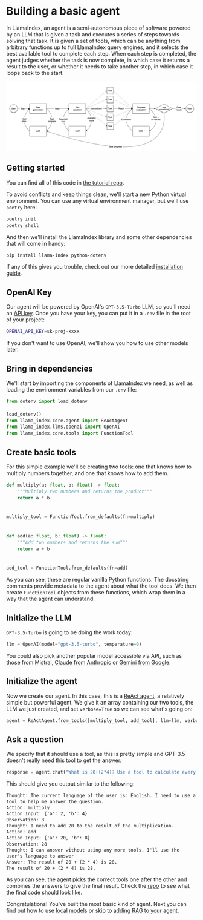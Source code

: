 # Building a basic agent

In LlamaIndex, an agent is a semi-autonomous piece of software powered by an LLM that is given a task and executes a series of steps towards solving that task. It is given a set of tools, which can be anything from arbitrary functions up to full LlamaIndex query engines, and it selects the best available tool to complete each step. When each step is completed, the agent judges whether the task is now complete, in which case it returns a result to the user, or whether it needs to take another step, in which case it loops back to the start.

![agent flow](./agent_flow.png)

## Getting started

You can find all of this code in [the tutorial repo](https://github.com/run-llama/python-agents-tutorial).

To avoid conflicts and keep things clean, we'll start a new Python virtual environment. You can use any virtual environment manager, but we'll use `poetry` here:

```bash
poetry init
poetry shell
```

And then we'll install the LlamaIndex library and some other dependencies that will come in handy:

```bash
pip install llama-index python-dotenv
```

If any of this gives you trouble, check out our more detailed [installation guide](../getting_started/installation/).

## OpenAI Key

Our agent will be powered by OpenAI's `GPT-3.5-Turbo` LLM, so you'll need an [API key](https://platform.openai.com/). Once you have your key, you can put it in a `.env` file in the root of your project:

```bash
OPENAI_API_KEY=sk-proj-xxxx
```

If you don't want to use OpenAI, we'll show you how to use other models later.

## Bring in dependencies

We'll start by importing the components of LlamaIndex we need, as well as loading the environment variables from our `.env` file:

```python
from dotenv import load_dotenv

load_dotenv()
from llama_index.core.agent import ReActAgent
from llama_index.llms.openai import OpenAI
from llama_index.core.tools import FunctionTool
```

## Create basic tools

For this simple example we'll be creating two tools: one that knows how to multiply numbers together, and one that knows how to add them.

```python
def multiply(a: float, b: float) -> float:
    """Multiply two numbers and returns the product"""
    return a * b


multiply_tool = FunctionTool.from_defaults(fn=multiply)


def add(a: float, b: float) -> float:
    """Add two numbers and returns the sum"""
    return a + b


add_tool = FunctionTool.from_defaults(fn=add)
```

As you can see, these are regular vanilla Python functions. The docstring comments provide metadata to the agent about what the tool does. We then create `FunctionTool` objects from these functions, which wrap them in a way that the agent can understand.

## Initialize the LLM

`GPT-3.5-Turbo` is going to be doing the work today:

```python
llm = OpenAI(model="gpt-3.5-turbo", temperature=0)
```

You could also pick another popular model accessible via API, such as those from [Mistral](../examples/llm/mistralai/), [Claude from Anthropic](../examples/llm/anthropic/) or [Gemini from Google](../examples/llm/gemini/).

## Initialize the agent

Now we create our agent. In this case, this is a [ReAct agent](https://klu.ai/glossary/react-agent-model), a relatively simple but powerful agent. We give it an array containing our two tools, the LLM we just created, and set `verbose=True` so we can see what's going on:

```python
agent = ReActAgent.from_tools([multiply_tool, add_tool], llm=llm, verbose=True)
```

## Ask a question

We specify that it should use a tool, as this is pretty simple and GPT-3.5 doesn't really need this tool to get the answer.

```python
response = agent.chat("What is 20+(2*4)? Use a tool to calculate every step.")
```

This should give you output similar to the following:

```
Thought: The current language of the user is: English. I need to use a tool to help me answer the question.
Action: multiply
Action Input: {'a': 2, 'b': 4}
Observation: 8
Thought: I need to add 20 to the result of the multiplication.
Action: add
Action Input: {'a': 20, 'b': 8}
Observation: 28
Thought: I can answer without using any more tools. I'll use the user's language to answer
Answer: The result of 20 + (2 * 4) is 28.
The result of 20 + (2 * 4) is 28.
```

As you can see, the agent picks the correct tools one after the other and combines the answers to give the final result. Check the [repo](https://github.com/run-llama/python-agents-tutorial/blob/main/1_basic_agent.py) to see what the final code should look like.

Congratulations! You've built the most basic kind of agent. Next you can find out how to use [local models](./local_models.md) or skip to [adding RAG to your agent](./rag_agent.md).
